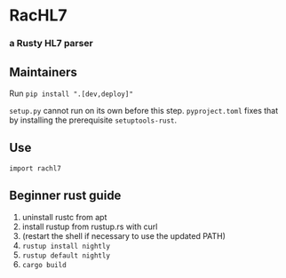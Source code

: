# RacHL7

### a Rusty HL7 parser

## Maintainers

Run `pip install ".[dev,deploy]"`

`setup.py` cannot run on its own before this step. `pyproject.toml` fixes
that by installing the prerequisite `setuptools-rust`.


## Use

```
import rachl7
```


## Beginner rust guide

1. uninstall rustc from apt
2. install rustup from rustup.rs with curl
3. (restart the shell if necessary to use the updated PATH)
4. `rustup install nightly`
5. `rustup default nightly`
6. `cargo build`
